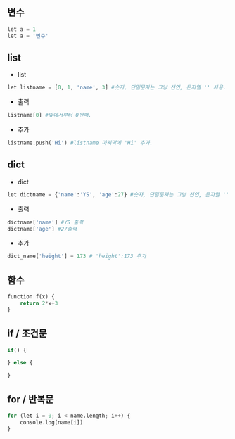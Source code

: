 ## 변수

```python
let a = 1
let a = '변수'
```

## list 

- list

```python
let listname = [0, 1, 'name', 3] #숫자, 단일문자는 그냥 선언, 문자열 '' 사용.
```

- 출력

```python
listname[0] #앞에서부터 0번째.
```

- 추가

```python
listname.push('Hi') #listname 마지막에 'Hi' 추가.
```

## dict

- dict

```python
let dictname = {'name':'YS', 'age':27} #숫자, 단일문자는 그냥 선언, 문자열 '' 사용.
```

- 출력

```python
dictname['name'] #YS 출력
dictname['age'] #27출력
```

- 추가

```python
dict_name['height'] = 173 # 'height':173 추가
```

## 함수

```python
function f(x) {
	return 2*x+3
}
```

## if / 조건문

```python
if() {

} else {

}
```

## for / 반복문

```python
for (let i = 0; i < name.length; i++) {
    console.log(name[i])
}
```